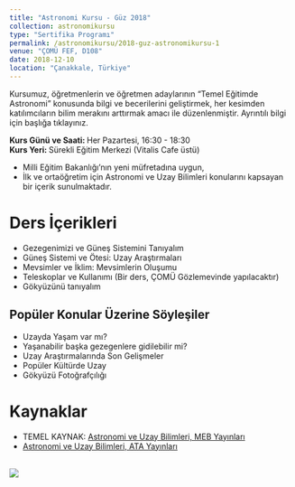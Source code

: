 ```yaml
---
title: "Astronomi Kursu - Güz 2018"
collection: astronomikursu
type: "Sertifika Programı"
permalink: /astronomikursu/2018-guz-astronomikursu-1
venue: "ÇOMÜ FEF, D108"
date: 2018-12-10
location: "Çanakkale, Türkiye"
---
```

Kursumuz, öğretmenlerin ve öğretmen adaylarının “Temel Eğitimde Astronomi” konusunda bilgi ve becerilerini geliştirmek, her kesimden katılımcıların bilim merakını arttırmak amacı ile düzenlenmiştir. Ayrıntılı bilgi için başlığa tıklayınız.

<b>Kurs Günü ve Saati: </b> Her Pazartesi, 16:30 - 18:30 <br>
<b>Kurs Yeri: </b> Sürekli Eğitim Merkezi (Vitalis Cafe üstü)

* Milli Eğitim Bakanlığı’nın yeni müfretadına uygun, 
* İlk ve ortaöğretim için Astronomi ve Uzay Bilimleri konularını kapsayan bir içerik sunulmaktadır.

Ders İçerikleri
======
* Gezegenimizi ve Güneş Sistemini Tanıyalım
* Güneş Sistemi ve Ötesi: Uzay Araştırmaları
* Mevsimler ve İklim: Mevsimlerin Oluşumu
* Teleskoplar ve Kullanımı (Bir ders, ÇOMÜ Gözlemevinde yapılacaktır)
* Gökyüzünü tanıyalım

Popüler Konular Üzerine Söyleşiler
------
* Uzayda Yaşam var mı?
* Yaşanabilir başka gezegenlere gidilebilir mi?
* Uzay Araştırmalarında Son Gelişmeler
* Popüler Kültürde Uzay
* Gökyüzü Fotoğrafçılığı

Kaynaklar
======
* TEMEL KAYNAK: <a href="http://www.eba.gov.tr/ekitap?icerik-id=6840" target="_blank">Astronomi ve Uzay Bilimleri, MEB Yayınları</a>
* <a href="http://www.eba.gov.tr/ekitap?icerik-id=6362" target="_blank">Astronomi ve Uzay Bilimleri, ATA Yayınları</a>

<br>
<img src='../images/astronomikursu-afis.jpg'>

<!--
<br>
Önkayıt formu sadece sınıf hazırlığı için gerekli olup, gerçek kayıt yerine geçmez. Kayıt için lütfen afişte belirtilen kanalları kullanınız.
<iframe src="https://docs.google.com/forms/d/e/1FAIpQLSdcJB7B6C771J8_OlOcO5CqbQbW0mopsJrJS7e2vfOlC2zY8Q/viewform?embedded=true" width="640" height="980" frameborder="0" marginheight="0" marginwidth="0">Yükleniyor...</iframe>
-->



